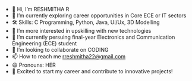 - 👋 Hi, I’m RESHMITHA R 
- 🔭 I’m currently exploring career opportunities in Core ECE or IT sectors
- 🛠️ Skills: C Programming, Python, Java, Ui/Ux, 3D Modelling
- 👀 I’m more interested in upskilling with new technologies
- 🌱 I’m currently persuing final-year Electronics and Communication Engineering (ECE) student
- 💞️ I’m looking to collaborate on CODING
- 📫 How to reach me rreshmitha22@gmail.com
- 😄 Pronouns: HER
- 🚀 Excited to start my career and contribute to innovative projects!

<!---
RESH-22/RESH-22 is a ✨ special ✨ repository because its `README.md` (this file) appears on your GitHub profile.
You can click the Preview link to take a look at your changes.
--->
